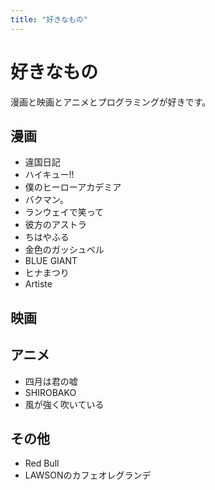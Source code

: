 ```yaml
---
title: "好きなもの"
---
```


# 好きなもの

漫画と映画とアニメとプログラミングが好きです。

## 漫画
- 違国日記
- ハイキュー!!
- 僕のヒーローアカデミア
- バクマン。
- ランウェイで笑って
- 彼方のアストラ
- ちはやふる
- 金色のガッシュベル
- BLUE GIANT
- ヒナまつり
- Artiste

## 映画

## アニメ
- 四月は君の嘘
- SHIROBAKO
- 風が強く吹いている

## その他
- Red Bull
- LAWSONのカフェオレグランデ
